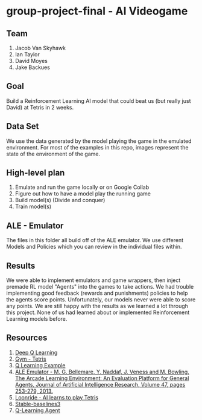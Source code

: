 # group-project-final - AI Videogame

## Team
1. Jacob Van Skyhawk
2. Ian Taylor
3. David Moyes
4. Jake Backues

## Goal
Build a Reinforcement Learning AI model that could beat us (but really just David) at Tetris in 2 weeks.

## Data Set
We use the data generated by the model playing the game in the emulated environment. For most of the examples in this repo, images represent the state of the environment of the game.

## High-level plan
1. Emulate and run the game locally or on Google Collab
2. Figure out how to have a model play the running game
3. Build model(s) (Divide and conquer)
4. Train model(s)

## ALE - Emulator

The files in this folder all build off of the ALE emulator. We use different Models and Policies which you can review in the individual files within.

## Results
We were able to implement emulators and game wrappers, then inject premade RL model "Agents" into the games to take actions. We had trouble implementing good feedback (rewards and punishments) policies to help the agents score points. Unfortunately, our models never were able to score any points. We are still happy with the results as we learned a lot through this project. None of us had learned about or implemented Reinforcement Learning models before.

## Resources

1. [Deep Q Learning](https://towardsdatascience.com/self-learning-ai-agents-part-ii-deep-q-learning-b5ac60c3f47)
2. [Gym - Tetris](https://gymnasium.farama.org/environments/atari/tetris/#actions)
3. [Q Learning Example](https://www.simplilearn.com/tutorials/machine-learning-tutorial/what-is-q-learning)
4. [ALE Emulator - M. G. Bellemare, Y. Naddaf, J. Veness and M. Bowling. The Arcade Learning Environment: An Evaluation Platform for General Agents, Journal of Artificial Intelligence Research, Volume 47, pages 253-279, 2013.](https://github.com/Farama-Foundation/Arcade-Learning-Environment)
5. [Loonride - AI learns to play Tetris](https://www.youtube.com/watch?v=pXTfgw9A08w&t=103s)
6. [Stable-baselines3](https://github.com/DLR-RM/stable-baselines3)
7. [Q-Learning Agent](https://github.com/nuno-faria/tetris-ai/blob/master/dqn_agent.py)